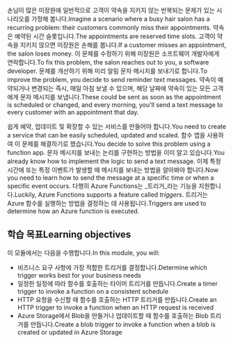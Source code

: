 <span data-ttu-id="5caf5-101">손님이 많은 미장원에 일반적으로 고객이 약속을 지키지 않는 반복되는 문제가 있는 시나리오를 가정해 봅니다.</span><span class="sxs-lookup"><span data-stu-id="5caf5-101">Imagine a scenario where a busy hair salon has a recurring problem: their customers commonly miss their appointments.</span></span> <span data-ttu-id="5caf5-102">약속은 예약된 시간 슬롯입니다.</span><span class="sxs-lookup"><span data-stu-id="5caf5-102">The appointments are reserved time slots.</span></span> <span data-ttu-id="5caf5-103">고객이 약속을 지키지 않으면 미장원은 손해를 봅니다.</span><span class="sxs-lookup"><span data-stu-id="5caf5-103">If a customer misses an appointment, the salon loses money.</span></span> <span data-ttu-id="5caf5-104">이 문제를 수정하기 위해 미장원은 소프트웨어 개발자에게 연락합니다.</span><span class="sxs-lookup"><span data-stu-id="5caf5-104">To fix this problem, the salon reaches out to you, a software developer.</span></span> <span data-ttu-id="5caf5-105">문제를 개선하기 위해 미리 알림 문자 메시지를 보내기로 합니다.</span><span class="sxs-lookup"><span data-stu-id="5caf5-105">To improve the problem, you decide to send reminder text messages.</span></span> <span data-ttu-id="5caf5-106">약속이 예약되거나 변경되는 즉시, 매일 아침 보낼 수 있으며, 해당 날짜에 약속이 있는 모든 고객에게 문자 메시지를 보냅니다.</span><span class="sxs-lookup"><span data-stu-id="5caf5-106">These could be sent as soon as the appointment is scheduled or changed, and every morning, you'll send a text message to every customer with an appointment that day.</span></span>

<span data-ttu-id="5caf5-107">쉽게 예약, 업데이트 및 확장할 수 있는 서비스를 만들어야 합니다.</span><span class="sxs-lookup"><span data-stu-id="5caf5-107">You need to create a service that can be easily scheduled, updated and scaled.</span></span> <span data-ttu-id="5caf5-108">함수 앱을 사용하여 이 문제를 해결하기로 했습니다.</span><span class="sxs-lookup"><span data-stu-id="5caf5-108">You decide to solve this problem using a function app.</span></span> <span data-ttu-id="5caf5-109">문자 메시지를 보내는 논리를 구현하는 방법을 이미 알고 있습니다.</span><span class="sxs-lookup"><span data-stu-id="5caf5-109">You already know how to implement the logic to send a text message.</span></span> <span data-ttu-id="5caf5-110">이제 특정 시간에 또는 특정 이벤트가 발생할 때 메시지를 보내는 방법을 알아봐야 합니다.</span><span class="sxs-lookup"><span data-stu-id="5caf5-110">Now you need to learn how to send the message at a specific time or when a specific event occurs.</span></span> <span data-ttu-id="5caf5-111">다행히 Azure Functions는 _트리거_라는 기능을 지원합니다.</span><span class="sxs-lookup"><span data-stu-id="5caf5-111">Luckily, Azure Functions supports a feature called _triggers_.</span></span> <span data-ttu-id="5caf5-112">트리거는 Azure 함수를 실행하는 방법을 결정하는 데 사용됩니다.</span><span class="sxs-lookup"><span data-stu-id="5caf5-112">Triggers are used to determine how an Azure function is executed.</span></span>

## <a name="learning-objectives"></a><span data-ttu-id="5caf5-113">학습 목표</span><span class="sxs-lookup"><span data-stu-id="5caf5-113">Learning objectives</span></span>

<span data-ttu-id="5caf5-114">이 모듈에서는 다음을 수행합니다.</span><span class="sxs-lookup"><span data-stu-id="5caf5-114">In this module, you will:</span></span>
- <span data-ttu-id="5caf5-115">비즈니스 요구 사항에 가장 적합한 트리거를 결정합니다.</span><span class="sxs-lookup"><span data-stu-id="5caf5-115">Determine which trigger works best for your business needs</span></span>
- <span data-ttu-id="5caf5-116">일정한 일정에 따라 함수를 호출하는 타이머 트리거를 만듭니다.</span><span class="sxs-lookup"><span data-stu-id="5caf5-116">Create a timer trigger to invoke a function on a consistent schedule</span></span>
- <span data-ttu-id="5caf5-117">HTTP 요청을 수신할 때 함수를 호출하는 HTTP 트리거를 만듭니다.</span><span class="sxs-lookup"><span data-stu-id="5caf5-117">Create an HTTP trigger to invoke a function when an HTTP request is received</span></span>
- <span data-ttu-id="5caf5-118">Azure Storage에서 Blob을 만들거나 업데이트할 때 함수를 호출하는 Blob 트리거를 만듭니다.</span><span class="sxs-lookup"><span data-stu-id="5caf5-118">Create a blob trigger to invoke a function when a blob is created or updated in Azure Storage</span></span>